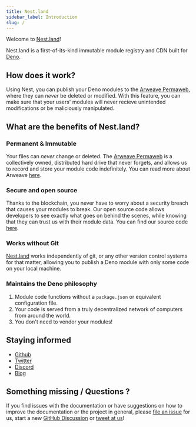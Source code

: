 ```yaml
---
title: Nest.land
sidebar_label: Introduction
slug: /
---
```


Welcome to [Nest.land](https://nest.land)!

Nest.land is a first-of-its-kind immutable module registry and CDN built for [Deno](https://deno.land).

## How does it work?

Using Nest, you can publish your Deno modules to the [Arweave Permaweb](https://www.arweave.org/), where they can _never_ be deleted or modified. With this feature, you can make sure that your users' modules will never recieve unintended modifications or be maliciously manipulated.

## What are the benefits of Nest.land?

### Permanent & Immutable

Your files can _never_ change or deleted. The [Arweave Permaweb](https://www.arweave.org/) is a collectively owned, distributed hard drive that never forgets, and allows us to record and store your module code indefinitely.
You can read more about Arweave [here](https://www.arweave.org/#arweave-intro).

### Secure and open source

Thanks to the blockchain, you never have to worry about a security breach that causes your modules to break. Our open source code allows developers to see exactly what goes on behind the scenes, while knowing that they can trust us with their module data.
You can find our source code [here](https://github.com/nestdotland).

### Works without Git

[Nest.land](https://nest.land) works independently of git, or any other version control systems for that matter, allowing you to publish a Deno module with only some code on your local machine.

### Maintains the Deno philosophy

1. Module code functions without a `package.json` or equivalent configuration file.
2. Your code is served from a truly decentralized network of computers from around the world.
3. You don't need to vendor your modules!

## Staying informed

- [Github](https://github.com/nestdotland)
- [Twitter](https://twitter.com/nestdotland)
- [Discord](https://discord.gg/hYUsX3H)
- [Blog](https://nest.land/blog)

## Something missing / Questions ?

If you find issues with the documentation or have suggestions on how to improve the documentation or the project in general, please [file an issue](https://github.com/nestdotland/nest.land/issues/new/choose) for us, start a new [GitHub Discussion](https://github.com/nestdotland/nest.land/discussions) or [tweet at us](https://twitter.com/nestdotland)!
